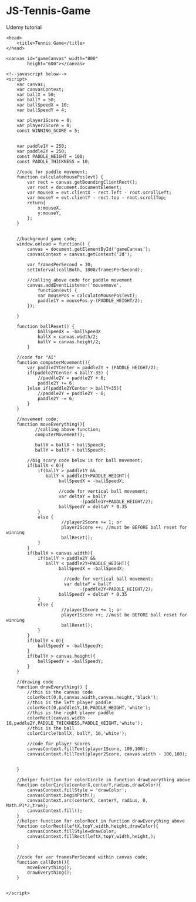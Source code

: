 # JS-Tennis-Game
Udemy tutorial

<html>
    
    <head>
        <title>Tennis Game</title>
    </head>
    
    <canvas id="gameCanvas" width="800"
            height="600"></canvas>
    
    <!--javascript below-->
    <script>
        var canvas;
        var canvasContext;
        var ballX = 50;
        var ballY = 50;
        var ballSpeedX = 10;
        var ballSpeedY = 4;
        
        var player1Score = 0;
        var player2Score = 0;
        const WINNING_SCORE = 5;
        
        
        var paddle1Y = 250;
        var paddle2Y = 250;
        const PADDLE_HEIGHT = 100;
        const PADDLE_THICKNESS = 10;
        
        //code for paddle movement;
        function calculateMousePos(evt) {
            var rect = canvas.getBoundingClientRect();
            var root = document.documentElement;
            var mouseX = evt.clientX - rect.left - root.scrollLeft;
            var mouseY = evt.clientY - rect.top - root.scrollTop;
            return{
                x:mouseX,
                y:mouseY,
            };
        }
        
        
        //background game code;
        window.onload = function() {
            canvas = document.getElementById('gameCanvas');
            canvasContext = canvas.getContext('2d');   
            
            var framesPerSecond = 30;
            setInterval(callBoth, 1000/framesPerSecond);
            
            //calling above code for paddle movement
            canvas.addEventListener('mousemove',
                function(evt) {
                var mousePos = calculateMousePos(evt);
                paddle1Y = mousePos.y-(PADDLE_HEIGHT/2);
            });
            
        }
        
        function ballReset() {
                ballSpeedX = -ballSpeedX
                ballX = canvas.width/2;
                ballY = canvas.height/2;
            }
        
        //code for "AI"
        function computerMovement(){
            var paddle2YCenter = paddle2Y + (PADDLE_HEIGHT/2);
            if(paddle2YCenter < ballY-35) {
                //paddle2Y = paddle2Y + 6;
                paddle2Y += 6;
            }else if(paddle2YCenter > ballY+35){
                //paddle2Y = paddle2Y - 6;
                paddle2Y -= 6;
            }
        }
        
        //movement code;
        function moveEverything(){
               //calling above function;
               computerMovement();
            
               ballX = ballX + ballSpeedX;
               ballY = ballY + ballSpeedY;
            
            //big scary code below is for ball movement;
            if(ballX < 0){
                if(ballY > paddle1Y &&
                   ballY < paddle1Y+PADDLE_HEIGHT){
                        ballSpeedX = -ballSpeedX;
                    
                        //code for vertical ball movement;
                        var deltaY = ballY
                                -(paddle1Y+PADDLE_HEIGHT/2);
                        ballSpeedY = deltaY * 0.35
                } 
                else {
                         //player2Score += 1; or
                         player2Score ++; //must be BEFORE ball reset for winning
                         ballReset();
                }
            }
            if(ballX > canvas.width){
                if(ballY > paddle2Y &&
                   ballY < paddle2Y+PADDLE_HEIGHT){
                        ballSpeedX = -ballSpeedX;
                    
                          //code for vertical ball movement;
                          var deltaY = ballY
                                -(paddle2Y+PADDLE_HEIGHT/2);
                        ballSpeedY = deltaY * 0.35
                } 
                else {
                         //player1Score += 1; or
                         player1Score ++; //must be BEFORE ball reset for winning
                         ballReset();
                }
            }
            if(ballY < 0){
                ballSpeedY = -ballSpeedY;
            }
            if(ballY > canvas.height){
                ballSpeedY = -ballSpeedY;
            }
        }
        
        //drawing code
        function drawEverything() {           
            //this is the canvas code
            colorRect(0,0,canvas.width,canvas.height,'black');
            //this is the left player paddle
            colorRect(0,paddle1Y,10,PADDLE_HEIGHT,'white');
            //this is the right player paddle
            colorRect(canvas.width - 10,paddle2Y,PADDLE_THICKNESS,PADDLE_HEIGHT,'white');
            //this is the ball
            colorCircle(ballX, ballY, 10,'white');
            
            //code for player scores
            canvasContext.fillText(player1Score, 100,100);
            canvasContext.fillText(player2Score, canvas.width - 100,100);
            
        
        }
        
        //helper function for colorCircle in function drawEverything above
        function colorCircle(centerX,centerY,radius,drawColor){
            canvasContext.fillStyle = 'drawColor';
            canvasContext.beginPath();
            canvasContext.arc(centerX, centerY, radius, 0, Math.PI*2,true);
            canvasContext.fill();
        }
        //helper function for colorRect in function drawEverything above
        function colorRect(leftX,topY,width,height,drawColor){
            canvasContext.fillStyle=drawColor;
            canvasContext.fillRect(leftX,topY,width,height,);
            
        }
        
        //code for var framesPerSecond within canvas code;
        function callBoth(){
            moveEverything();
            drawEverything();
        }
        
             
    </script>
    
</html>
